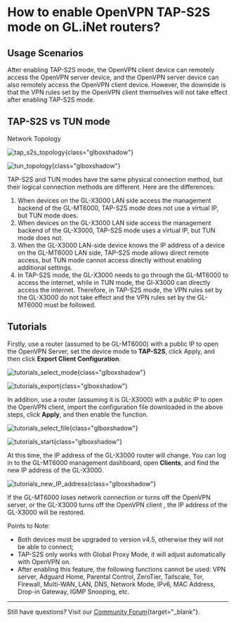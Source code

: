 # How to enable OpenVPN TAP-S2S mode on GL.iNet routers?

## Usage Scenarios

After enabling TAP-S2S mode, the OpenVPN client device can remotely access the OpenVPN server device, and the OpenVPN server device can also remotely access the OpenVPN client device. However, the downside is that the VPN rules set by the OpenVPN client themselves will not take effect after enabling TAP-S2S mode.

## TAP-S2S vs TUN mode

Network Topology

![tap_s2s_topology](https://static.gl-inet.com/docs/router/en/4/tutorials/tap_s2s_vs_tun/tap_s2s_topology.png){class="glboxshadow"}

![tun_topology](https://static.gl-inet.com/docs/router/en/4/tutorials/tap_s2s_vs_tun/tun_topology.png){class="glboxshadow"}

TAP-S2S and TUN modes have the same physical connection method, but their logical connection methods are different. Here are the differences:

1. When devices on the GL-X3000 LAN side access the management backend of the GL-MT6000, TAP-S2S mode does not use a virtual IP, but TUN mode does.
2. When devices on the GL-X3000 LAN side access the management backend of the GL-X3000, TAP-S2S mode uses a virtual IP, but TUN mode does not.
3. When the GL-X3000 LAN-side device knows the IP address of a device on the GL-MT6000 LAN side, TAP-S2S mode allows direct remote access, but TUN mode cannot access directly without enabling additional settings.
4. In TAP-S2S mode, the GL-X3000 needs to go through the GL-MT6000 to access the internet, while in TUN mode, the Gl-X3000 can directly access the internet. Therefore, in TAP-S2S mode, the VPN rules set by the GL-X3000 do not take effect and the VPN rules set by the GL-MT6000 must be followed.

## Tutorials

Firstly, use a router (assumed to be GL-MT6000) with a public IP to open the OpenVPN Server, set the device mode to **TAP-S2S**, click Apply, and then click **Export Client Configuration**.

![tutorials_select_mode](https://static.gl-inet.com/docs/router/en/4/tutorials/tap_s2s_vs_tun/tutorials_select_mode.png){class="glboxshadow"}

![tutorials_export](https://static.gl-inet.com/docs/router/en/4/tutorials/tap_s2s_vs_tun/tutorials_export.png){class="glboxshadow"}

In addition, use a router (assuming it is GL-X3000) with a public IP to open the OpenVPN client, import the configuration file downloaded in the above steps, click **Apply**, and then enable the function.

![tutorials_select_file](https://static.gl-inet.com/docs/router/en/4/tutorials/tap_s2s_vs_tun/tutorials_select_file.png){class="glboxshadow"}

![tutorials_start](https://static.gl-inet.com/docs/router/en/4/tutorials/tap_s2s_vs_tun/tutorials_start.png){class="glboxshadow"}

At this time, the IP address of the GL-X3000 router will change. You can log in to the GL-MT6000 management dashboard, open **Clients**, and find the new IP address of the GL-X3000.

![tutorials_new_IP_address](https://static.gl-inet.com/docs/router/en/4/tutorials/tap_s2s_vs_tun/tutorials_new_IP_address.png){class="glboxshadow"}

If the GL-MT6000 loses network connection or turns off the OpenVPN server, or the GL-X3000 turns off the OpenVPN client , the  IP address of the GL-X3000 will be restored.

Points to Note:

- Both devices must be upgraded to version v4.5, otherwise they will not be able to connect;
- TAP-S2S only works with Global Proxy Mode, it will adjust automatically with OpenVPN on.
- After enabling this feature, the following functions cannot be used: VPN server, Adguard Home, Parental Control, ZeroTier, Tailscale, Tor, Firewall, Multi-WAN, LAN, DNS, Network Mode, IPv6, MAC Address, Drop-in Gateway, IGMP Snooping, etc.

---

Still have questions? Visit our [Community Forum](https://forum.gl-inet.com){target="_blank"}.